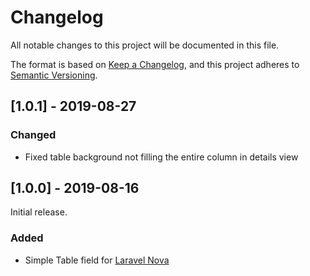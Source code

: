 # Changelog

All notable changes to this project will be documented in this file.

The format is based on [Keep a Changelog](https://keepachangelog.com/en/1.0.0/),
and this project adheres to [Semantic Versioning](https://semver.org/spec/v2.0.0.html).

## [1.0.1] - 2019-08-27

### Changed

- Fixed table background not filling the entire column in details view

## [1.0.0] - 2019-08-16

Initial release.

### Added

- Simple Table field for [Laravel Nova](https://nova.laravel.com)
